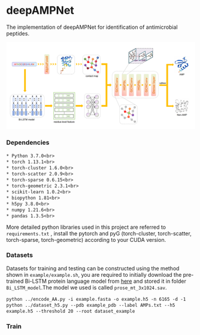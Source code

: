 # deepAMPNet
The implementation of deepAMPNet for identification of antimicrobial peptides.
<p align="center">
	<img src="deepAMPNet.png"> 
</p>  

### Dependencies<br>
```
* Python 3.7.0<br>
* torch 1.13.1<br>
* torch-cluster 1.6.0<br>
* torch-scatter 2.0.9<br>
* torch-sparse 0.6.15<br>
* torch-geometric 2.3.1<br>
* scikit-learn 1.0.2<br>
* biopython 1.81<br>
* h5py 3.8.0<br>
* numpy 1.21.6<br>
* pandas 1.3.5<br>
```
More detailed python libraries used in this project are referred to ` requirements.txt ` , install the pytorch and pyG (torch-cluster, torch-scatter, torch-sparse, torch-geometric) according to your CUDA version.<br>
### Datasets<br>
Datasets for training and testing can be constructed using the method shown in 	`example/example.sh`, you are required to initially download the pre-trained Bi-LSTM protein language model from [here](http://bergerlab-downloads.csail.mit.edu/prose/saved_models.zip) and stored it in folder `Bi_LSTM_model`.The model we used is called `prose_mt_3x1024.sav`.<br>
```
python ../encode_AA.py -i example.fasta -o example.h5 -n 6165 -d -1
python ../dataset_h5.py --pdb example_pdb --label AMPs.txt --h5 example.h5 --threshold 20 --root dataset_example
```
### Train<br>
